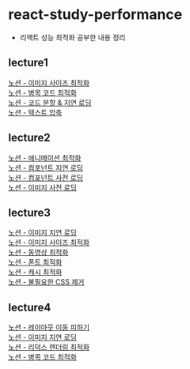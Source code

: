 # react-study-performance
- 리액트 성능 최적화 공부한 내용 정리

## lecture1
[노션 - 이미지 사이즈 최적화](https://band-channel-d23.notion.site/c18cf58e4ba140e187be5125a13d4f83?pvs=4)
<br>
[노션 - 병목 코드 최적화](https://band-channel-d23.notion.site/f9ceaed0b1b24f2892d8a862ed914cd1?pvs=4)
<br>
[노션 - 코드 분할 & 지연 로딩](https://band-channel-d23.notion.site/9e89631b55174d1ca6d9966cdf8f8fb3?pvs=4)
<br>
[노션 - 텍스트 압축](https://band-channel-d23.notion.site/fe0ce819ceb94a2193df07d2f4b89ee5?pvs=4)

## lecture2
[노션 - 애니메이션 최적화](https://band-channel-d23.notion.site/409e061e1c824316ac321e53f44300a2?pvs=4)
<br>
[노션 - 컴포넌트 지연 로딩](https://band-channel-d23.notion.site/b121119fac6e4ea9a61ecf0c948499f2?pvs=4)
<br>
[노션 - 컴포넌트 사전 로딩](https://band-channel-d23.notion.site/3805f52dcfe44f92b08c9c415e9ed657?pvs=4)
<br>
[노션 - 이미지 사전 로딩](https://band-channel-d23.notion.site/7f50db2216984db9b29c1fc76cfb5895?pvs=4)

## lecture3
[노션 - 이미지 지연 로딩](https://band-channel-d23.notion.site/2a7e8b251adc497d86cd32eec45cef4e?pvs=4)
<br>
[노션 - 이미지 사이즈 최적화](https://band-channel-d23.notion.site/9aa67a66f50c4850b916cb68efa63bd0?pvs=4)
<br>
[노션 - 동영상 최적화](https://band-channel-d23.notion.site/b540681e54584f8999faa39856be4c5c?pvs=4)
<br>
[노션 - 폰트 최적화](https://band-channel-d23.notion.site/5538c8c3922a4879aa15834d727aa52b?pvs=4)
<br>
[노션 - 캐시 최적화](https://band-channel-d23.notion.site/10a88dc043de4b9fb458ac80d9f1437f?pvs=4)
<br>
[노션 - 불필요한 CSS 제거](https://band-channel-d23.notion.site/CSS-bf971b562c05432688fe52857eb3a5ad?pvs=4)

## lecture4
[노션 - 레이아웃 이동 피하기](https://band-channel-d23.notion.site/18997df286c34a63bb5614dab3ef78d1?pvs=4)
<br>
[노션 - 이미지 지연 로딩](https://band-channel-d23.notion.site/14beb08bbbad4734a7fc8df0d40ec7d4?pvs=4)
<br>
[노션 - 리덕스 렌더링 최적화](https://band-channel-d23.notion.site/c13b26dfb0134fe5b908a0aaf3515df8?pvs=4)
<br>
[노션 - 병목 코드 최적화](https://band-channel-d23.notion.site/4143ac36cb4a4170a0df383e4b7ea296?pvs=4)
